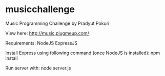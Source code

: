 musicchallenge
==============

Music Programming Challenge
by Pradyut Pokuri

View here:
http://music.plugmeup.com/

Requirements:
NodeJS
ExpressJS

Install Express using following command (once NodeJS is installed):
npm install

Run server with:
node server.js